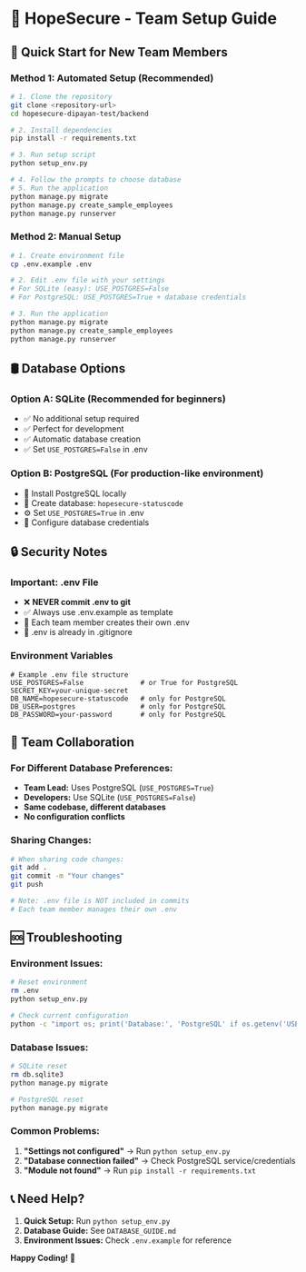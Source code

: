 # 🚀 HopeSecure - Team Setup Guide

## 🎯 **Quick Start for New Team Members**

### **Method 1: Automated Setup (Recommended)**
```bash
# 1. Clone the repository
git clone <repository-url>
cd hopesecure-dipayan-test/backend

# 2. Install dependencies
pip install -r requirements.txt

# 3. Run setup script
python setup_env.py

# 4. Follow the prompts to choose database
# 5. Run the application
python manage.py migrate
python manage.py create_sample_employees
python manage.py runserver
```

### **Method 2: Manual Setup**
```bash
# 1. Create environment file
cp .env.example .env

# 2. Edit .env file with your settings
# For SQLite (easy): USE_POSTGRES=False
# For PostgreSQL: USE_POSTGRES=True + database credentials

# 3. Run the application
python manage.py migrate
python manage.py create_sample_employees
python manage.py runserver
```

## 🛢️ **Database Options**

### **Option A: SQLite (Recommended for beginners)**
- ✅ No additional setup required
- ✅ Perfect for development
- ✅ Automatic database creation
- ✅ Set `USE_POSTGRES=False` in .env

### **Option B: PostgreSQL (For production-like environment)**
- 🐘 Install PostgreSQL locally
- 🔧 Create database: `hopesecure-statuscode`
- ⚙️ Set `USE_POSTGRES=True` in .env
- 📝 Configure database credentials

## 🔒 **Security Notes**

### **Important: .env File**
- ❌ **NEVER commit .env to git**
- ✅ Always use .env.example as template
- 🔐 Each team member creates their own .env
- 🚫 .env is already in .gitignore

### **Environment Variables**
```env
# Example .env file structure
USE_POSTGRES=False              # or True for PostgreSQL
SECRET_KEY=your-unique-secret
DB_NAME=hopesecure-statuscode   # only for PostgreSQL
DB_USER=postgres                # only for PostgreSQL
DB_PASSWORD=your-password       # only for PostgreSQL
```

## 👥 **Team Collaboration**

### **For Different Database Preferences:**
- **Team Lead:** Uses PostgreSQL (`USE_POSTGRES=True`)
- **Developers:** Use SQLite (`USE_POSTGRES=False`) 
- **Same codebase, different databases**
- **No configuration conflicts**

### **Sharing Changes:**
```bash
# When sharing code changes:
git add .
git commit -m "Your changes"
git push

# Note: .env file is NOT included in commits
# Each team member manages their own .env
```

## 🆘 **Troubleshooting**

### **Environment Issues:**
```bash
# Reset environment
rm .env
python setup_env.py

# Check current configuration
python -c "import os; print('Database:', 'PostgreSQL' if os.getenv('USE_POSTGRES')=='True' else 'SQLite')"
```

### **Database Issues:**
```bash
# SQLite reset
rm db.sqlite3
python manage.py migrate

# PostgreSQL reset
python manage.py migrate
```

### **Common Problems:**
1. **"Settings not configured"** → Run `python setup_env.py`
2. **"Database connection failed"** → Check PostgreSQL service/credentials
3. **"Module not found"** → Run `pip install -r requirements.txt`

## 📞 **Need Help?**

1. **Quick Setup:** Run `python setup_env.py`
2. **Database Guide:** See `DATABASE_GUIDE.md`
3. **Environment Issues:** Check `.env.example` for reference

**Happy Coding! 🎉**
